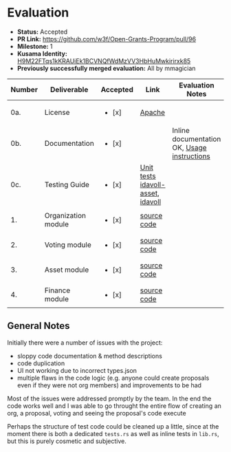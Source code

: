 # Evaluation

* **Status:** Accepted
* **PR Link:** https://github.com/w3f/Open-Grants-Program/pull/96
* **Milestone:** 1
* **Kusama Identity:** [H9M22FTqs1kKRAUiEk1BCVNQfWdMzVV3HbHuMwkirirxk85](https://polkascan.io/pre/kusama/account/H9M22FTqs1kKRAUiEk1BCVNQfWdMzVV3HbHuMwkirirxk85)
* **Previously successfully merged evaluation:** All by mmagician

| Number | Deliverable         | Accepted               | Link                                                                                                                                                                                                               | Evaluation Notes                                                                               |   |
|--------|---------------------|------------------------|--------------------------------------------------------------------------------------------------------------------------------------------------------------------------------------------------------------------|------------------------------------------------------------------------------------------------|---|
| 0a.    | License             | <ul><li>[x] </li></ul> | [Apache](https://github.com/idavollnetwork/idavoll/blob/main/LICENSE)                                                                                                                                              |                                                                                                |   |
| 0b.    | Documentation       | <ul><li>[x] </li></ul> |                                                                                                                                                                                                                    | Inline documentation OK, [Usage instructions](https://github.com/idavollnetwork/idavoll#usage) |   |
| 0c.    | Testing Guide       | <ul><li>[x] </li></ul> | [Unit tests idavoll-asset](https://github.com/idavollnetwork/idavoll/blob/main/pallets/idavoll-asset/src/lib.rs#L359), [idavoll](https://github.com/idavollnetwork/idavoll/blob/main/pallets/idavoll/src/tests.rs) |                                                                                                |   |
| 1.     | Organization module | <ul><li>[x] </li></ul> | [source code](https://github.com/idavollnetwork/idavoll/blob/main/pallets/idavoll/src/organization.rs)                                                                                                             |                                                                                                |   |
| 2.     | Voting module       | <ul><li>[x] </li></ul> | [source code](https://github.com/idavollnetwork/idavoll/blob/main/pallets/idavoll/src/voting.rs)                                                                                                                   |                                                                                                |   |
| 3.     | Asset module        | <ul><li>[x] </li></ul> | [source code](https://github.com/idavollnetwork/idavoll/blob/main/pallets/idavoll-asset/src/lib.rs)                                                                                                                |                                                                                                |   |
| 4.     | Finance module      | <ul><li>[x] </li></ul> | [source code](https://github.com/idavollnetwork/idavoll/blob/main/pallets/idavoll-asset/src/finance.rs)                                                                                                            |                                                                                                |   |

## General Notes

Initially there were a number of issues with the project:
- sloppy code documentation & method descriptions
- code duplication
- UI not working due to incorrect types.json
- multiple flaws in the code logic (e.g. anyone could create proposals even if they were not org members) and improvements to be had

Most of the issues were addressed promptly by the team. In the end the code works well and I was able to go throught the entire flow of creating an org, a proposal, voting and seeing the proposal's code execute

Perhaps the structure of test code could be cleaned up a little, since at the moment there is both a dedicated `tests.rs` as well as inline tests in `lib.rs`, but this is purely cosmetic and subjective.
